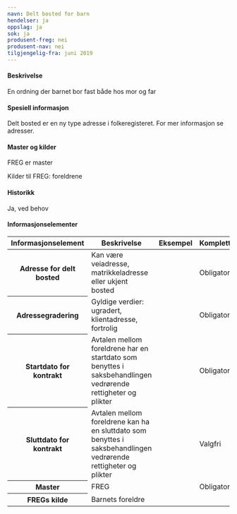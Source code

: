 ```yaml
---
navn: Delt bosted for barn
hendelser: ja
oppslag: ja
sok: ja
produsent-freg: nei
produsent-nav: nei
tilgjengelig-fra: juni 2019
---
```


#### Beskrivelse

En ordning der barnet bor fast både hos mor og far

#### Spesiell informasjon

Delt bosted er en ny type adresse i folkeregisteret. For mer informasjon se adresser. 

#### Master og kilder

FREG er master

Kilder til FREG: foreldrene

#### Historikk

Ja, ved behov

#### Informasjonselementer

<table class="table">
  <thead>
    <tr>
      <th>Informasjonselement</th>
      <th>Beskrivelse</th>
      <th>Eksempel</th>
      <th>Kompletthet</th>
      <th>Kvalitet</th>
    </tr>
  </thead>
  
  <tbody>
    <tr>
      <th scope="row">Adresse for delt bosted</th>
      <td>Kan være veiadresse, matrikkeladresse eller ukjent bosted</td>
      <td></td>
      <td>Obligatorisk</td>
      <td>Må analyseres</td>
    </tr>
    <tr>
      <th scope="row">Adressegradering</th>
      <td>Gyldige verdier: ugradert, klientadresse, fortrolig</td>
      <td></td>
      <td>Obligatorisk</td>
      <td></td>
    </tr>
    <tr>
      <th scope="row">Startdato for kontrakt</th>
      <td>Avtalen mellom foreldrene har en startdato som benyttes i saksbehandlingen vedrørende rettigheter og plikter</td>
      <td></td>
      <td>Obligatorisk</td>
      <td>Ikke analystert enda</td>
    </tr>
    <tr>
      <th scope="row">Sluttdato for kontrakt</th>
      <td>Avtalen mellom foreldrene kan ha en sluttdato som benyttes i saksbehandlingen vedrørende rettigheter og plikter</td>
      <td></td>
      <td>Valgfri</td>
      <td></td>
    </tr>
    <tr>
      <th scope="row">Master</th>
      <td>FREG</td>
      <td></td>
      <td>Obligatorisk</td>
      <td></td>
    </tr>
    <tr>
      <th scope="row">FREGs kilde</th>
      <td>Barnets foreldre</td>
      <td></td>
      <td></td>
      <td></td>
    </tr>
   </tbody>
</table>
